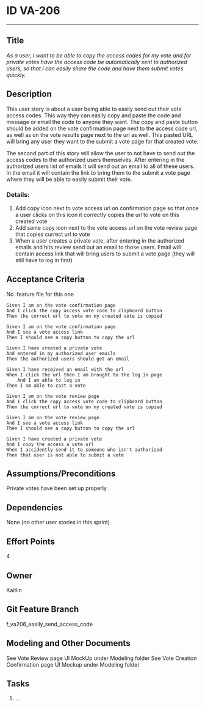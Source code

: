 # ID VA-206
<hr>

## Title

*As a user, I want to be able to copy the access codes for my vote and for private votes have the access code be automatically sent to authorized users, so that I can easily share the code and have them submit votes quickly.*

## Description

This user story is about a user being able to easily send out their vote access codes. This way they can easily copy and paste the code and message or email the code to anyone they want. The copy and paste button should be added on the vote confirmation page next to the access code url, as well as on the vote results page next to the url as well. This pasted URL will bring any user they want to the submit a vote page for that created vote. 

The second part of this story will allow the user to not have to send out the access codes to the authorized users themselves. After entering in the authorized users list of emails it will send out an email to all of these users. In the email it will contain the link to bring them to the submit a vote page where they will be able to easily submit their vote. 

### Details:

1. Add copy icon next to vote access url on confirmation page so that once a user clicks on this icon it correctly copies the url to vote on this created vote 
2. Add same copy icon next to the vote access url on the vote review page that copies currect url to vote 
3. When a user creates a private vote, after entering in the authorized emails and hits review send out an email to those users. Email will contain access link that will bring users to submit a vote page (they will still have to log in first)

## Acceptance Criteria
No .feature file for this one

    Given I am on the vote confirmation page 
    And I click the copy access vote code to clipboard button
    Then the correct url to vote on my created vote is copied 

    Given I am on the vote confirmation page
    And I see a vote access link
    Then I should see a copy button to copy the url 

    Given I have created a private vote
    And entered in my authorized user emails
    Then the authorized users should get an email

    Given I have received an email with the url 
    When I click the url then I am brought to the log in page
        And I am able to log in 
    Then I am able to cast a vote 

    Given I am on the vote review page 
    And I click the copy access vote code to clipboard button
    Then the correct url to vote on my created vote is copied  

    Given I am on the vote review page 
    And I see a vote access link
    Then I should see a copy button to copy the url

    Given I have created a private vote
    And I copy the access a vote url 
    When I accidently send it to someone who isn't authorized 
    Then that user is not able to submit a vote 


## Assumptions/Preconditions
Private votes have been set up properly  

## Dependencies
None (no other user stories in this sprint) 

## Effort Points
4

## Owner
Kaitlin

## Git Feature Branch
f_va206_easily_send_access_code

## Modeling and Other Documents
See Vote Review page UI MockUp under Modeling folder 
See Vote Creation Confirmation page UI Mockup under Modeling folder 

## Tasks
1. ...